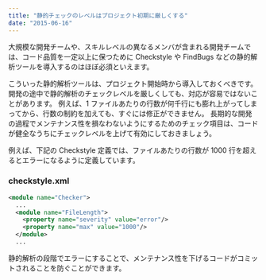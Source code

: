 ```yaml
---
title: "静的チェックのレベルはプロジェクト初期に厳しくする"
date: "2015-06-16"
---
```


大規模な開発チームや、スキルレベルの異なるメンバが含まれる開発チームでは、コード品質を一定以上に保つために Checkstyle や FindBugs などの静的解析ツールを導入するのはほぼ必須といえます。

こういった静的解析ツールは、プロジェクト開始時から導入しておくべきです。
開発の途中で静的解析のチェックレベルを厳しくしても、対応が容易ではないことがあります。
例えば、1 ファイルあたりの行数が何千行にも膨れ上がってしまってから、行数の制約を加えても、すぐには修正ができません。
長期的な開発の過程でメンテナンス性を損なわないようにするためのチェック項目は、コードが健全なうちにチェックレベルを上げて有効にしておきましょう。

例えば、下記の Checkstyle 定義では、ファイルあたりの行数が 1000 行を超えるとエラーになるように定義しています。

### checkstyle.xml
```xml
<module name="Checker">
  ...
  <module name="FileLength">
    <property name="severity" value="error"/>
    <property name="max" value="1000"/>
  </module>
  ...
```

静的解析の段階でエラーにすることで、メンテナンス性を下げるコードがコミットされることを防ぐことができます。

